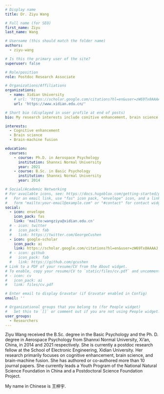 ```yaml
---
# Display name
title: Dr. Ziyu Wang

# Full name (for SEO)
first_name: Ziyu
last_name: Wang

# Username (this should match the folder name)
authors:
  - ziyu-wang

# Is this the primary user of the site?
superuser: false

# Role/position
role: Postdoc Research Associate

# Organizations/Affiliations
organizations:
  - name: Xidian University
    # url: 'https://scholar.google.com/citations?hl=en&user=zW69Tx8AAAAJ'
    url: 'https://www.xidian.edu.cn/'

# Short bio (displayed in user profile at end of posts)
bio: My research interests include conitive enhancement, brain science and brain-machine fusion.

interests:
  - Cognitive enhancement
  - Brain science
  - Brain-machine fusion

education:
  courses:
    - course: Ph.D. in Aerospace Psychology
      institution: Shannxi Normal University
      year: 2021
    - course: B.Sc. in Basic Psychology
      institution: Shannxi Normal University
      year: 2014

# Social/Academic Networking
# For available icons, see: https://docs.hugoblox.com/getting-started/page-builder/#icons
#   For an email link, use "fas" icon pack, "envelope" icon, and a link in the
#   form "mailto:your-email@example.com" or "#contact" for contact widget.
social:
  - icon: envelope
    icon_pack: fas
    link: 'mailto:wangziyu@xidian.edu.cn'
  # - icon: twitter
  #   icon_pack: fab
  #   link: https://twitter.com/GeorgeCushen
  - icon: google-scholar
    icon_pack: ai
    link: https://scholar.google.com/citations?hl=en&user=zW69Tx8AAAAJ
  # - icon: github
  #   icon_pack: fab
  #   link: https://github.com/gcushen
# Link to a PDF of your resume/CV from the About widget.
# To enable, copy your resume/CV to `static/files/cv.pdf` and uncomment the lines below.
# - icon: cv
#   icon_pack: ai
#   link: files/cv.pdf

# Enter email to display Gravatar (if Gravatar enabled in Config)
email: ''

# Organizational groups that you belong to (for People widget)
#   Set this to `[]` or comment out if you are not using People widget.
user_groups:
  - Researchers
---
```


Ziyu Wang received the B.Sc. degree in the Basic Psychology and the Ph. D. degree in Aerospace Psychology from Shannxi Normal University, Xi’an, China, in 2014 and 2021 respectively. She is currently a postdoc research fellow at the School of Electronic Engineering, Xidian University. Her research primarily focuses on cognitive enhancement, brain science, and brain-machine fusion. She has authored or co-authored more than 10 journal papers. She currently leads a Youth Program of the National Natural Science Foundation in China and a Postdoctoral Science Foundation Project.

My name in Chinese is 王梓宇.